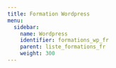 ```yaml
---
title: Formation Wordpress 
menu:
  sidebar:
    name: Wordpress
    identifier: formations_wp_fr
    parent: liste_formations_fr
    weight: 300
---
```

